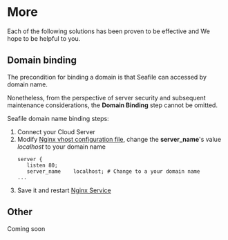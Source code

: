 # More

Each of the following solutions has been proven to be effective and We hope to be helpful to you.

## Domain binding

The precondition for binding a domain is that Seafile can accessed by domain name.

Nonetheless, from the perspective of server security and subsequent maintenance considerations, the **Domain Binding** step cannot be omitted.

Seafile domain name binding steps:

1. Connect your Cloud Server
2. Modify [Nginx vhost configuration file](/stack-components.md#nginx), change the **server_name**'s value *localhost* to your domain name
   ```text
   server {
      listen 80;
      server_name    localhost; # Change to a your domain name
   ...
   ```
3. Save it and restart [Nginx Service](/admin-services.md#nginx)


## Other

Coming soon
